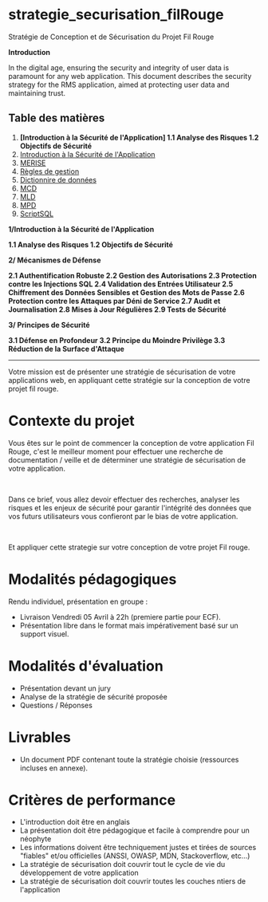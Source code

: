 # strategie_securisation_filRouge
Stratégie de Conception et de Sécurisation du Projet Fil Rouge


**Introduction**

In the digital age, ensuring the security and integrity of user data is paramount for any web
application. This document describes the security strategy for the RMS application, aimed at
protecting user data and maintaining trust.


## Table des matières

1. **[Introduction à la Sécurité de l'Application]
1.1 Analyse des Risques
1.2 Objectifs de Sécurité**
1. [Introduction à la Sécurité de l'Application](#introduction)
2. [MERISE](#accro)
3. [Règles de gestion](https://github.com/Jwell2014/Appli_pire2pire/blob/master/Merise/Gestion_rules.md)
4. [Dictionnire de données](https://github.com/Jwell2014/Appli_pire2pire/blob/master/Merise/Dictionnaire_de_donnees.md)
5. [MCD](https://github.com/Jwell2014/Appli_pire2pire/blob/master/Merise/MCD.md)
6. [MLD](https://github.com/Jwell2014/Appli_pire2pire/blob/master/Merise/MLD.md)
7. [MPD](https://github.com/Jwell2014/Appli_pire2pire/blob/master/Merise/MPD.md)
8. [ScriptSQL](https://github.com/Jwell2014/Appli_pire2pire/blob/master/Merise/SciptSQL.md)



**1/Introduction à la Sécurité de l'Application**

**1.1 Analyse des Risques
1.2 Objectifs de Sécurité**

**2/ Mécanismes de Défense**

**2.1 Authentification Robuste
2.2 Gestion des Autorisations
2.3 Protection contre les Injections SQL
2.4 Validation des Entrées Utilisateur
2.5 Chiffrement des Données Sensibles et Gestion des Mots de Passe
2.6 Protection contre les Attaques par Déni de Service
2.7 Audit et Journalisation
2.8 Mises à Jour Régulières
2.9 Tests de Sécurité**

**3/ Principes de Sécurité**

**3.1 Défense en Profondeur
3.2 Principe du Moindre Privilège
3.3 Réduction de la Surface d'Attaque**

***

Votre mission est de présenter une stratégie de sécurisation de votre applications web, en appliquant cette stratégie sur la conception de votre projet fil rouge.

# Contexte du projet

Vous êtes sur le point de commencer la conception de votre application Fil Rouge, c'est le meilleur moment pour effectuer une recherche de documentation / veille et de déterminer une stratégie de sécurisation de votre application.

​

Dans ce brief, vous allez devoir effectuer des recherches, analyser les risques et les enjeux de sécurité pour garantir l'intégrité des données que vos futurs utilisateurs vous confieront par le bias de votre application.

​

Et appliquer cette strategie sur votre conception de votre projet Fil rouge.

# Modalités pédagogiques

Rendu individuel, présentation en groupe :
* Livraison Vendredi 05 Avril à 22h (premiere partie pour ECF).
* Présentation libre dans le format mais impérativement basé sur un support visuel.

# Modalités d'évaluation

* Présentation devant un jury
* Analyse de la stratégie de sécurité proposée
* Questions / Réponses

# Livrables

* Un document PDF contenant toute la stratégie choisie (ressources incluses en annexe).

# Critères de performance

* L'introduction doit être en anglais
* La présentation doit être pédagogique et facile à comprendre pour un néophyte
* Les informations doivent être techniquement justes et tirées de sources "fiables" et/ou officielles (ANSSI, OWASP, MDN, Stackoverflow, etc...)
* La stratégie de sécurisation doit couvrir tout le cycle de vie du développement de votre application
* La stratégie de sécurisation doit couvrir toutes les couches ntiers de l'application
